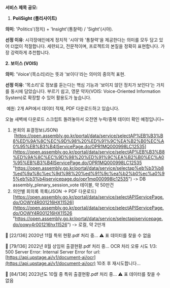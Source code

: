 **서비스 제목 공모:**

  
1. **PoliSight (폴리사이트)**

**의미**: 'Politics'(정치) + 'Insight'(통찰력) / 'Sight'(시야).

**선정 이유**: 시각장애인에게 정치적 '시야'와 '통찰력'을 제공한다는 의미를 모두 담고 있어 더없이 적절합니다. 세련되고, 전문적이며, 프로젝트의 본질을 정확히 표현합니다. 가장 강력하게 추천합니다.

**2. 보이스 (VOIS)**

**의미**: 'Voice'(목소리)라는 뜻과 '보이다'라는 의미의 중의적 표현.

**선정 이유**: '목소리'로 정보를 듣는다는 핵심 기능과 '보이지 않던 정치가 보인다'는 가치를 동시에 담았습니다. 부르기 쉽고, 영문 약자(VOIS: Voice-Oriented Information System)로 확장할 수 있어 활용도가 높습니다.


 예원: 2개 API에서 데이터 적재, PDF 다운로드하고 있습니다.

오늘 새벽에 다운로드 스크립트 돌려놓아서 오전엔 누락/중복 데이터 확인 예정입니다~

1. 본회의 표결정보(JSON)  [https://open.assembly.go.kr/portal/data/service/selectAP%EB%B3%B8%ED%9A%8C%EC%9D%98%20%ED%91%9C%EA%B2%B0%EC%A0%95%EB%B3%B4IServicePage.do/OPR1MQ000998LC12535](https://open.assembly.go.kr/portal/data/service/selectAP%EB%B3%B8%ED%9A%8C%EC%9D%98%20%ED%91%9C%EA%B2%B0%EC%A0%95%EB%B3%B4IServicePage.do/OPR1MQ000998LC12535 "https://open.assembly.go.kr/portal/data/service/selectap%eb%b3%b8%ed%9a%8c%ec%9d%98%20%ed%91%9c%ea%b2%b0%ec%a0%95%eb%b3%b4iservicepage.do/opr1mq000998lc12535") -> DB assembly_plenary_session_vote 테이블, 약 50만건
2. 의안별 회의록 목록(JSON -> PDF 다운로드) [https://open.assembly.go.kr/portal/data/service/selectAPIServicePage.do/OOWY4R001216HX11526](https://open.assembly.go.kr/portal/data/service/selectAPIServicePage.do/OOWY4R001216HX11526 "https://open.assembly.go.kr/portal/data/service/selectapiservicepage.do/oowy4r001216hx11526") -> 로컬, 약 2만개




📄 [22/136] 2020년 11월 특위 현황.pdf 처리 중... ⚠️ 표 데이터를 찾을 수 없음

📄 [79/136] 2022년 8월 상임위 출결현황.pdf 처리 중... OCR 처리 오류 시도 1/3: 500 Server Error: Internal Server Error for url: [https://api.upstage.ai/v1/document-ai/ocr](https://api.upstage.ai/v1/document-ai/ocr) 10초 후 재시도합니다...

📄 [84/136] 2023년도 10월 중 특위 출결현황.pdf 처리 중... ⚠️ 표 데이터를 찾을 수 없음